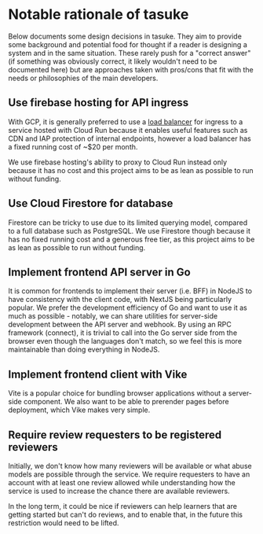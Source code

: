 # Notable rationale of tasuke

Below documents some design decisions in tasuke. They aim to provide some background and potential food
for thought if a reader is designing a system and in the same situation. These rarely push for a
"correct answer" (if something was obviously correct, it likely wouldn't need to be documented here)
but are approaches taken with pros/cons that fit with the needs or philosophies of the main developers.

## Use firebase hosting for API ingress

With GCP, it is generally preferred to use a [load balancer](https://cloud.google.com/load-balancing)
for ingress to a service hosted with Cloud Run because it enables useful features such as
CDN and IAP protection of internal endpoints, however a load balancer has a fixed running
cost of ~$20 per month.

We use firebase hosting's ability to proxy to Cloud Run instead only because it has no cost and
this project aims to be as lean as possible to run without funding.

## Use Cloud Firestore for database

Firestore can be tricky to use due to its limited querying model, compared to a full database such
as PostgreSQL. We use Firestore though because it has no fixed running cost and a generous free
tier, as this project aims to be as lean as possible to run without funding.

## Implement frontend API server in Go

It is common for frontends to implement their server (i.e. BFF) in NodeJS to have consistency with
the client code, with NextJS being particularly popular. We prefer the development efficiency of Go
and want to use it as much as possible - notably, we can share utilities for server-side development
between the API server and webhook. By using an RPC framework (connect), it is trivial to call into
the Go server side from the browser even though the languages don't match, so we feel this is more
maintainable than doing everything in NodeJS.

## Implement frontend client with Vike

Vite is a popular choice for bundling browser applications without a server-side component. We also
want to be able to prerender pages before deployment, which Vike makes very simple.

## Require review requesters to be registered reviewers

Initially, we don't know how many reviewers will be available or what abuse models are possible
through the service. We require requesters to have an account with at least one review allowed
while understanding how the service is used to increase the chance there are available reviewers.

In the long term, it could be nice if reviewers can help learners that are getting started but
can't do reviews, and to enable that, in the future this restriction would need to be lifted.
